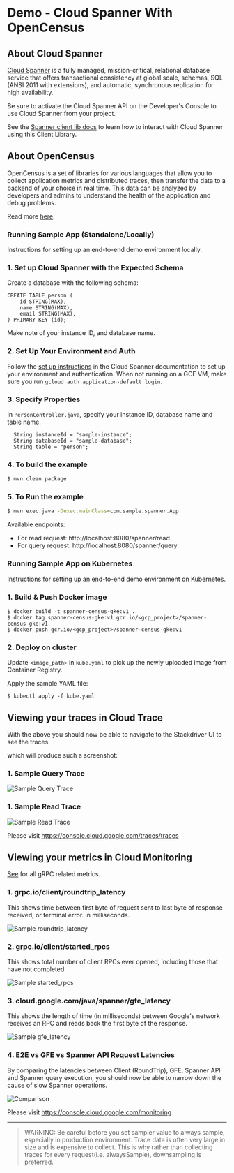 # Demo - Cloud Spanner With OpenCensus

## About Cloud Spanner

[Cloud Spanner](https://cloud.google.com/spanner/) is a fully managed, mission-critical, 
relational database service that offers transactional consistency at global scale, 
schemas, SQL (ANSI 2011 with extensions), and automatic, synchronous replication 
for high availability.

Be sure to activate the Cloud Spanner API on the Developer's Console to
use Cloud Spanner from your project.

See the [Spanner client lib docs](https://googleapis.dev/java/google-cloud-clients/latest/index.html?com/google/cloud/spanner/package-summary.html) to learn how to
interact with Cloud Spanner using this Client Library.

## About OpenCensus

OpenCensus is a set of libraries for various languages that allow you to collect
application metrics and distributed traces, then transfer the data to a backend
of your choice in real time. This data can be analyzed by developers and admins 
to understand the health of the application and debug problems.

Read more [here](https://opencensus.io/).

### Running Sample App (Standalone/Locally)
Instructions for setting up an end-to-end demo environment locally.

### 1. Set up Cloud Spanner with the Expected Schema

Create a database with the following schema:

```
CREATE TABLE person (
	id STRING(MAX),
	name STRING(MAX),
	email STRING(MAX),
) PRIMARY KEY (id);
```
Make note of your instance ID, and database name.

### 2. Set Up Your Environment and Auth

Follow the [set up instructions](https://cloud.google.com/spanner/docs/getting-started/set-up) in the Cloud Spanner documentation to set up your environment and authentication. When not running on a GCE VM, make sure you run `gcloud auth application-default login`.

### 3. Specify Properties

In `PersonController.java`, specify your instance ID, database name and table name.
```
  String instanceId = "sample-instance";
  String databaseId = "sample-database";
  String table = "person";
```

### 4. To build the example
```bash
$ mvn clean package
```

### 5.  To Run the example
```bash
$ mvn exec:java -Dexec.mainClass=com.sample.spanner.App
```

Available endpoints:

 - For read request:  http://localhost:8080/spanner/read 
 - For query request:  http://localhost:8080/spanner/query

### Running Sample App on Kubernetes
Instructions for setting up an end-to-end demo environment on Kubernetes.

### 1. Build & Push Docker image

```
$ docker build -t spanner-census-gke:v1 .
$ docker tag spanner-census-gke:v1 gcr.io/<gcp_project>/spanner-census-gke:v1
$ docker push gcr.io/<gcp_project>/spanner-census-gke:v1
```

### 2. Deploy on cluster

Update `<image_path>` in `kube.yaml` to pick up the newly uploaded image from
Container Registry.

Apply the sample YAML file:
```
$ kubectl apply -f kube.yaml
```

## Viewing your traces in Cloud Trace

With the above you should now be able to navigate to the Stackdriver UI to see the traces.

which will produce such a screenshot:

### 1. Sample Query Trace
![Sample Query Trace](screenshots/query-trace.png)

### 1. Sample Read Trace
![Sample Read Trace](screenshots/read-trace.png)

Please visit https://console.cloud.google.com/traces/traces

## Viewing your metrics in Cloud Monitoring

[See](https://github.com/census-instrumentation/opencensus-specs/blob/master/stats/gRPC.md#grpc-stats) for all gRPC related metrics.

### 1. grpc.io/client/roundtrip_latency

This shows time between first byte of request sent to last byte of response
received, or terminal error. in milliseconds.

![Sample roundtrip_latency](screenshots/roundtrip_latency.png)

### 2. grpc.io/client/started_rpcs

This shows total number of client RPCs ever opened, including those that have
not completed.

![Sample started_rpcs](screenshots/started_rpcs.png)

### 3. cloud.google.com/java/spanner/gfe_latency

This shows the length of time (in milliseconds) between Google's network
receives an RPC and reads back the first byte of the response.

![Sample gfe_latency](screenshots/gfe_latency.png)


### 4. E2E vs GFE vs Spanner API Request Latencies

By comparing the latencies between Client (RoundTrip), GFE, Spanner API and
Spanner query execution, you should now be able to narrow down the cause of
slow Spanner operations.

![Comparison](screenshots/roundtrip-gfe-spanfe-latencies.png)

Please visit https://console.cloud.google.com/monitoring

--------------------------------------------------------------------------------

> WARNING: Be careful before you set sampler value to always sample, especially in production environment. Trace data is often very large in size and is expensive to collect. This is why rather than collecting traces for every request(i.e. alwaysSample), downsampling is preferred.
